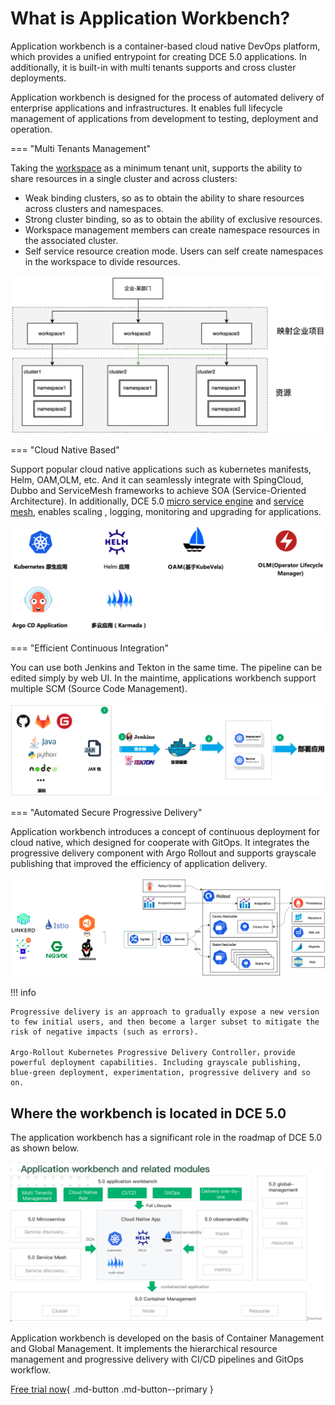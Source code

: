 # What is Application Workbench?

Application workbench is a container-based cloud native DevOps platform, which provides a unified entrypoint for creating DCE 5.0 applications. In additionally, it is built-in with multi tenants supports and cross cluster deployments.

Application workbench is designed for the process of automated delivery of enterprise applications and infrastructures. It enables full lifecycle management of applications from development to testing, deployment and operation.

=== "Multi Tenants Management"

Taking the [workspace](../../ghippo/04UserGuide/02Workspace/ws-folder.md) as a minimum tenant unit, supports the ability to share resources in a single cluster and across clusters:

- Weak binding clusters, so as to obtain the ability to share resources across clusters and namespaces.
- Strong cluster binding, so as to obtain the ability of exclusive resources.
- Workspace management members can create namespace resources in the associated cluster.
- Self service resource creation mode. Users can self create namespaces in the workspace to divide resources.

![Multi-tenancy resources](../images/what01.png)

=== "Cloud Native Based"

Support popular cloud native applications such as kubernetes manifests, Helm, OAM,OLM, etc. And it can seamlessly integrate with SpingCloud, Dubbo and ServiceMesh frameworks to achieve SOA (Service-Oriented Architecture). In additionally, DCE 5.0 [micro service engine](../../skoala/intro/features.md) and [service mesh](../../mspider/01Intro/WhatismSpider.md), enables scaling , logging, monitoring and upgrading for applications.

![App-centered](../images/what02.png)

=== "Efficient Continuous Integration"

You can use both Jenkins and Tekton in the same time. The pipeline can be edited simply by web UI. In the maintime, applications workbench support multiple SCM (Source Code Management).

![CI/CD](../images/what03.png)

=== "Automated Secure Progressive Delivery"

Application workbench introduces a concept of continuous deployment for cloud native, which designed for cooperate with GitOps. It integrates the progressive delivery component with Argo Rollout and supports grayscale publishing that improved the efficiency of application delivery.

![Delivery one-by-one](../images/what04.png)

!!! info

    Progressive delivery is an approach to gradually expose a new version to few initial users, and then become a larger subset to mitigate the risk of negative impacts (such as errors).
    
    Argo-Rollout Kubernetes Progressive Delivery Controller，provide powerful deployment capabilities. Including grayscale publishing, blue-green deployment, experimentation, progressive delivery and so on.

## Where the workbench is located in DCE 5.0

The application workbench has a significant role in the roadmap of DCE 5.0 as shown below.

![Locations](../images/what00.png)

Application workbench is developed on the basis of Container Management and Global Management. It implements the hierarchical resource management and progressive delivery with CI/CD pipelines and GitOps workflow.

[Free trial now](../../dce/license0.md){ .md-button .md-button--primary }
